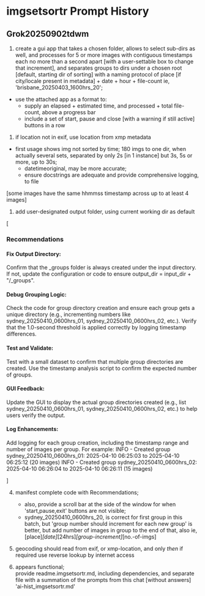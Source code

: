 # imgsetsortr Prompt History
## Grok20250902tdwm

1. create a gui app that takes a chosen folder, allows to select sub-dirs as well, and processes for 5 or more images with contiguous timestamps each no more than a second apart [with a user-settable box to change that increment], and separates groups to dirs under a chosen root [default, starting dir of sorting] with a naming protocol of place [if city/locale present in metadata] + date + hour + file-count ie, 'brisbane_20250403_1600hrs_20';

- use the attached app as a format to:
   - supply an elapsed + estimated time, and processed + total file-count, above a progress bar
   - include a set of start, pause and close [with a warning if still active] buttons in a row

1. if location not in exif, use location from xmp metadata

-  first usage shows img not sorted by time; 180 imgs to one dir, when actually several sets, separated by only 2s [in 1 instance] but 3s, 5s or more, up to 30s;
    - datetimeoriginal, may be more accurate;
    - ensure docstrings are adequate and provide comprehensive logging, to file

[some images have the same hhmmss timestamp across up to at least 4 images]

1. add user-designated output folder, using current working dir as default

[
###  Recommendations

#### Fix Output Directory:
Confirm that the _groups folder is always created under the input directory. If not, update the configuration or code to ensure output_dir = input_dir + "/_groups".

#### Debug Grouping Logic:
Check the code for group directory creation and ensure each group gets a unique directory (e.g., incrementing numbers like sydney_20250410_0600hrs_01, sydney_20250410_0600hrs_02, etc.).
Verify that the 1.0-second threshold is applied correctly by logging timestamp differences.

#### Test and Validate:
Test with a small dataset to confirm that multiple group directories are created.
Use the timestamp analysis script to confirm the expected number of groups.

#### GUI Feedback:
Update the GUI to display the actual group directories created (e.g., list sydney_20250410_0600hrs_01, sydney_20250410_0600hrs_02, etc.) to help users verify the output.

#### Log Enhancements:
Add logging for each group creation, including the timestamp range and number of images per group. For example:
INFO - Created group sydney_20250410_0600hrs_01: 2025-04-10 06:25:03 to 2025-04-10 06:25:12 (20 images)
INFO - Created group sydney_20250410_0600hrs_02: 2025-04-10 06:26:04 to 2025-04-10 06:26:11 (15 images)

]

4. manifest complete code with Recommendations;  
   - also, provide a scroll bar at the side of the window for when 'start,pause,exit' buttons are not visible;  
   - sydney_20250410_0600hrs_20, is correct for first group in this batch, but 'group number should increment for each new group' is better, but add number of images in group to the end of that, also ie, [place]_[date]_[24hrs]_[group-increment]_[no.-of-imgs]
  
5. geocoding should read from exif, or xmp-location, and only *then* if required use reverse lookup by internet access  

6. appears functional;  
   provide readme.imgsetsortr.md, including dependencies, and separate file with a summation of the prompts from this chat [without answers] 'ai-hist_imgsetsortr.md'